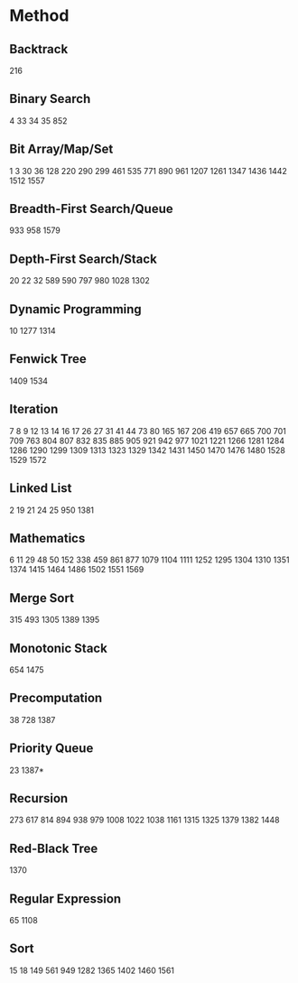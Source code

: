 # Method
## Backtrack
216
## Binary Search
4
33
34
35
852
## Bit Array/Map/Set
1
3
30
36
128
220
290
299
461
535
771
890
961
1207
1261
1347
1436
1442
1512
1557
## Breadth-First Search/Queue
933
958
1579
## Depth-First Search/Stack
20
22
32
589
590
797
980
1028
1302
## Dynamic Programming
10
1277
1314
## Fenwick Tree
1409
1534
## Iteration
7
8
9
12
13
14
16
17
26
27
31
41
44
73
80
165
167
206
419
657
665
700
701
709
763
804
807
832
835
885
905
921
942
977
1021
1221
1266
1281
1284
1286
1290
1299
1309
1313
1323
1329
1342
1431
1450
1470
1476
1480
1528
1529
1572
## Linked List
2
19
21
24
25
950
1381
## Mathematics
6
11
29
48
50
152
338
459
861
877
1079
1104
1111
1252
1295
1304
1310
1351
1374
1415
1464
1486
1502
1551
1569
## Merge Sort
315
493
1305
1389
1395
## Monotonic Stack
654
1475
## Precomputation
38
728
1387
## Priority Queue
23
1387*
## Recursion
273
617
814
894
938
979
1008
1022
1038
1161
1315
1325
1379
1382
1448
## Red-Black Tree
1370
## Regular Expression
65
1108
## Sort
15
18
149
561
949
1282
1365
1402
1460
1561

